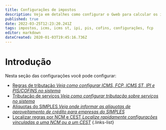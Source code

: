 ```yaml
---
title: Configurações de impostos
description: Veja em detalhes como configurar o Gweb para calcular os impostos nos documentos fiscais
published: true
date: 2022-03-25T12:23:20.241Z
tags: impostos, icms, icms st, ipi, pis, cofins, configurações, fcp
editor: markdown
dateCreated: 2020-01-03T19:45:16.736Z
---
```


# Introdução

Nesta seção das configurações você pode configurar:

- [Regras de tributação *Veja como configurar ICMS, FCP, ICMS ST, IPI e PIS/COFINS no sistema*](regras-de-tributacao)
- [Tributação de serviços *Veja como configurar tributação sobre serviços no sistema*](servicos)
- [Alíquotas do SIMPLES *Veja onde informar as alíquotas de aproveitamento de crédito para empresas do SIMPLES*](simples)
- [Localizar regras por NCM e CEST *Localize rapidamente configurações vinculadas a uma NCM ou a um CEST*](localizar-regras)
{.links-list}
